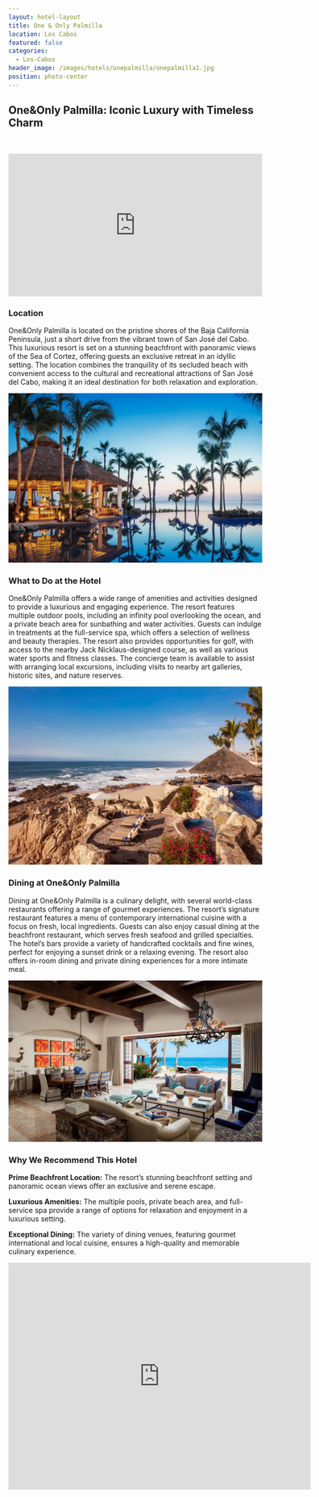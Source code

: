 ```yaml
---
layout: hotel-layout
title: One & Only Palmilla
location: Los Cabos
featured: false
categories:
  - Los-Cabos
header_image: /images/hotels/onepalmilla/onepalmilla1.jpg
position: photo-center
---
```

## One&Only Palmilla: Iconic Luxury with Timeless Charm

&nbsp;

<style>.embed-container { position: relative; padding-bottom: 56.25%; height: 0; overflow: hidden; max-width: 100%; } .embed-container iframe, .embed-container object, .embed-container embed { position: absolute; top: 0; left: 0; width: 100%; height: 100%; }</style>

<div class="embed-container"><iframe src="https://www.youtube.com/embed/ZEE2_ZGjNrM" frameborder="0" allowfullscreen=""></iframe></div>

### Location

One&Only Palmilla is located on the pristine shores of the Baja California Peninsula, just a short drive from the vibrant town of San José del Cabo. This luxurious resort is set on a stunning beachfront with panoramic views of the Sea of Cortez, offering guests an exclusive retreat in an idyllic setting. The location combines the tranquility of its secluded beach with convenient access to the cultural and recreational attractions of San José del Cabo, making it an ideal destination for both relaxation and exploration.

![](/images/hotels/onepalmilla/onepalmilla2.jpg)

### What to Do at the Hotel

One&Only Palmilla offers a wide range of amenities and activities designed to provide a luxurious and engaging experience. The resort features multiple outdoor pools, including an infinity pool overlooking the ocean, and a private beach area for sunbathing and water activities. Guests can indulge in treatments at the full-service spa, which offers a selection of wellness and beauty therapies. The resort also provides opportunities for golf, with access to the nearby Jack Nicklaus-designed course, as well as various water sports and fitness classes. The concierge team is available to assist with arranging local excursions, including visits to nearby art galleries, historic sites, and nature reserves.

![](/images/hotels/onepalmilla/onepalmilla3.jpg)

### Dining at One&Only Palmilla

Dining at One&Only Palmilla is a culinary delight, with several world-class restaurants offering a range of gourmet experiences. The resort’s signature restaurant features a menu of contemporary international cuisine with a focus on fresh, local ingredients. Guests can also enjoy casual dining at the beachfront restaurant, which serves fresh seafood and grilled specialties. The hotel’s bars provide a variety of handcrafted cocktails and fine wines, perfect for enjoying a sunset drink or a relaxing evening. The resort also offers in-room dining and private dining experiences for a more intimate meal.

![](/images/hotels/onepalmilla/onepalmilla5.jpg)

### Why We Recommend This Hotel

**Prime Beachfront Location:** The resort’s stunning beachfront setting and panoramic ocean views offer an exclusive and serene escape.&nbsp;

**Luxurious Amenities:** The multiple pools, private beach area, and full-service spa provide a range of options for relaxation and enjoyment in a luxurious setting.&nbsp;

**Exceptional Dining:** The variety of dining venues, featuring gourmet international and local cuisine, ensures a high-quality and memorable culinary experience.&nbsp;

<div class='map-container center'>

<iframe src="https://www.google.com/maps/embed?pb=!1m18!1m12!1m3!1d3672.4613721377514!2d-109.7168620887129!3d23.006826116828087!2m3!1f0!2f0!3f0!3m2!1i1024!2i768!4f13.1!3m3!1m2!1s0x86af50542ef4c9f1%3A0x8c74cc647823c074!2sOne%26Only%20Palmilla!5e0!3m2!1ses!2smx!4v1723603695106!5m2!1ses!2smx" width="600" height="450" style="border:0;" allowfullscreen="" loading="lazy" referrerpolicy="no-referrer-when-downgrade"></iframe>

</div>
&nbsp;